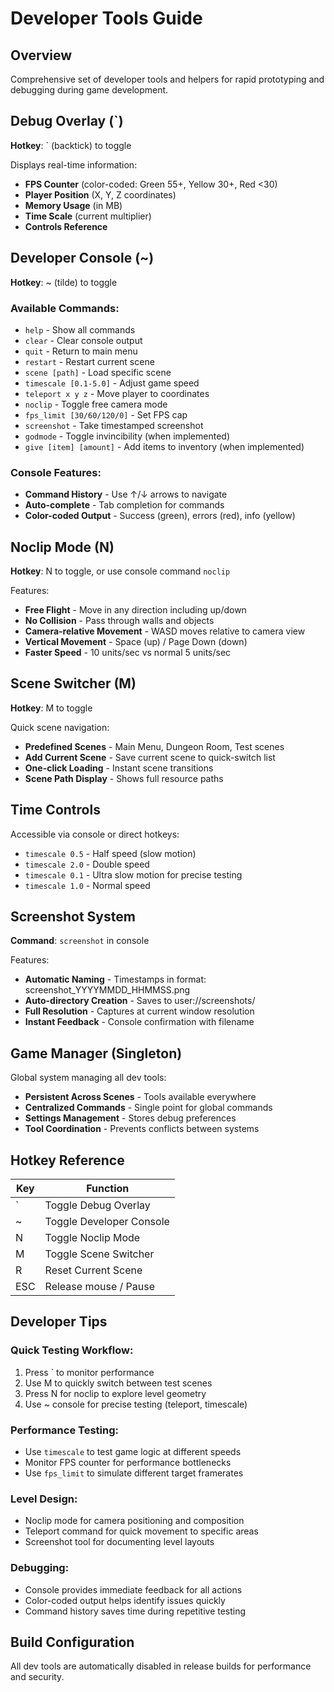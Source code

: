 # Developer Tools Guide

## Overview
Comprehensive set of developer tools and helpers for rapid prototyping and debugging during game development.

## Debug Overlay (`)
**Hotkey**: ` (backtick) to toggle

Displays real-time information:
- **FPS Counter** (color-coded: Green 55+, Yellow 30+, Red <30)
- **Player Position** (X, Y, Z coordinates)
- **Memory Usage** (in MB)
- **Time Scale** (current multiplier)
- **Controls Reference**

## Developer Console (~)
**Hotkey**: ~ (tilde) to toggle

### Available Commands:
- `help` - Show all commands
- `clear` - Clear console output
- `quit` - Return to main menu
- `restart` - Restart current scene
- `scene [path]` - Load specific scene
- `timescale [0.1-5.0]` - Adjust game speed
- `teleport x y z` - Move player to coordinates
- `noclip` - Toggle free camera mode
- `fps_limit [30/60/120/0]` - Set FPS cap
- `screenshot` - Take timestamped screenshot
- `godmode` - Toggle invincibility (when implemented)
- `give [item] [amount]` - Add items to inventory (when implemented)

### Console Features:
- **Command History** - Use ↑/↓ arrows to navigate
- **Auto-complete** - Tab completion for commands
- **Color-coded Output** - Success (green), errors (red), info (yellow)

## Noclip Mode (N)
**Hotkey**: N to toggle, or use console command `noclip`

Features:
- **Free Flight** - Move in any direction including up/down
- **No Collision** - Pass through walls and objects
- **Camera-relative Movement** - WASD moves relative to camera view
- **Vertical Movement** - Space (up) / Page Down (down)
- **Faster Speed** - 10 units/sec vs normal 5 units/sec

## Scene Switcher (M)
**Hotkey**: M to toggle

Quick scene navigation:
- **Predefined Scenes** - Main Menu, Dungeon Room, Test scenes
- **Add Current Scene** - Save current scene to quick-switch list
- **One-click Loading** - Instant scene transitions
- **Scene Path Display** - Shows full resource paths

## Time Controls
Accessible via console or direct hotkeys:
- `timescale 0.5` - Half speed (slow motion)
- `timescale 2.0` - Double speed
- `timescale 0.1` - Ultra slow motion for precise testing
- `timescale 1.0` - Normal speed

## Screenshot System
**Command**: `screenshot` in console

Features:
- **Automatic Naming** - Timestamps in format: screenshot_YYYYMMDD_HHMMSS.png
- **Auto-directory Creation** - Saves to user://screenshots/
- **Full Resolution** - Captures at current window resolution
- **Instant Feedback** - Console confirmation with filename

## Game Manager (Singleton)
Global system managing all dev tools:
- **Persistent Across Scenes** - Tools available everywhere
- **Centralized Commands** - Single point for global commands
- **Settings Management** - Stores debug preferences
- **Tool Coordination** - Prevents conflicts between systems

## Hotkey Reference
| Key | Function |
|-----|----------|
| ` | Toggle Debug Overlay |
| ~ | Toggle Developer Console |
| N | Toggle Noclip Mode |
| M | Toggle Scene Switcher |
| R | Reset Current Scene |
| ESC | Release mouse / Pause |

## Developer Tips

### Quick Testing Workflow:
1. Press ` to monitor performance
2. Use M to quickly switch between test scenes
3. Press N for noclip to explore level geometry
4. Use ~ console for precise testing (teleport, timescale)

### Performance Testing:
- Use `timescale` to test game logic at different speeds
- Monitor FPS counter for performance bottlenecks
- Use `fps_limit` to simulate different target framerates

### Level Design:
- Noclip mode for camera positioning and composition
- Teleport command for quick movement to specific areas
- Screenshot tool for documenting level layouts

### Debugging:
- Console provides immediate feedback for all actions
- Color-coded output helps identify issues quickly
- Command history saves time during repetitive testing

## Build Configuration
All dev tools are automatically disabled in release builds for performance and security.